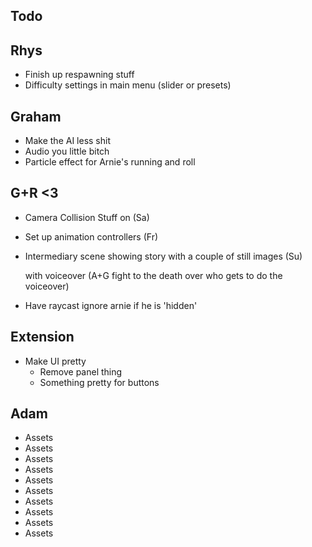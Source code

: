 Todo
----

Rhys
----

- Finish up respawning stuff
- Difficulty settings in main menu (slider or presets)


Graham
------

- Make the AI less shit
- Audio you little bitch
- Particle effect for Arnie's running and roll


G+R <3
------

- Camera Collision Stuff on 						(Sa)

- Set up animation controllers 						(Fr)

- Intermediary scene showing story with a couple of still images	(Su)

  with voiceover (A+G fight to the death over who gets to do the voiceover)
- Have raycast ignore arnie if he is 'hidden'


Extension
---------

- Make UI pretty
	- Remove panel thing
	- Something pretty for buttons


Adam
----

- Assets
- Assets
- Assets
- Assets
- Assets
- Assets
- Assets
- Assets
- Assets
- Assets
